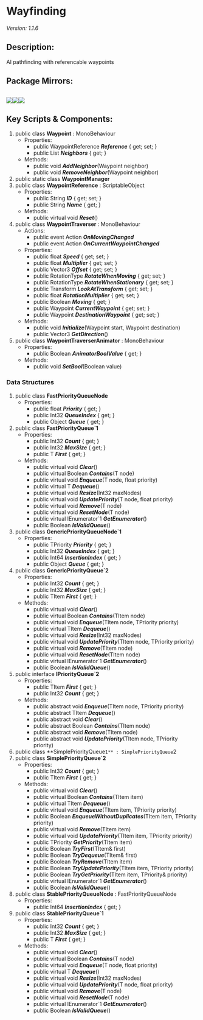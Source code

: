 # Wayfinding
*Version: 1.1.6*
## Description: 
AI pathfinding with referencable waypoints
## Package Mirrors: 
[<img src='https://img.itch.zone/aW1nLzEzNzQ2ODg3LnBuZw==/original/npRUfq.png'>](https://github.com/Iron-Mountain-Software/wayfinding)[<img src='https://img.itch.zone/aW1nLzEzNzQ2ODkyLnBuZw==/original/Fq0ORM.png'>](https://www.npmjs.com/package/com.iron-mountain.wayfinding)[<img src='https://img.itch.zone/aW1nLzEzNzQ2ODk4LnBuZw==/original/Rv4m96.png'>](https://iron-mountain.itch.io/wayfinding)
---
## Key Scripts & Components: 
1. public class **Waypoint** : MonoBehaviour
   * Properties: 
      * public WaypointReference ***Reference***  { get; set; }
      * public List<Waypoint> ***Neighbors***  { get; }
   * Methods: 
      * public void ***AddNeighbor***(Waypoint neighbor)
      * public void ***RemoveNeighbor***(Waypoint neighbor)
1. public static class **WaypointManager**
1. public class **WaypointReference** : ScriptableObject
   * Properties: 
      * public String ***ID***  { get; set; }
      * public String ***Name***  { get; }
   * Methods: 
      * public virtual void ***Reset***()
1. public class **WaypointTraverser** : MonoBehaviour
   * Actions: 
      * public event Action ***OnMovingChanged*** 
      * public event Action ***OnCurrentWaypointChanged*** 
   * Properties: 
      * public float ***Speed***  { get; set; }
      * public float ***Multiplier***  { get; set; }
      * public Vector3 ***Offset***  { get; set; }
      * public RotationType ***RotateWhenMoving***  { get; set; }
      * public RotationType ***RotateWhenStationary***  { get; set; }
      * public Transform ***LookAtTransform***  { get; set; }
      * public float ***RotationMultiplier***  { get; set; }
      * public Boolean ***Moving***  { get; }
      * public Waypoint ***CurrentWaypoint***  { get; set; }
      * public Waypoint ***DestinationWaypoint***  { get; set; }
   * Methods: 
      * public void ***Initialize***(Waypoint start, Waypoint destination)
      * public Vector3 ***GetDirection***()
1. public class **WaypointTraverserAnimator** : MonoBehaviour
   * Properties: 
      * public Boolean ***AnimatorBoolValue***  { get; }
   * Methods: 
      * public void ***SetBool***(Boolean value)
### Data Structures
1. public class **FastPriorityQueueNode**
   * Properties: 
      * public float ***Priority***  { get; }
      * public Int32 ***QueueIndex***  { get; }
      * public Object ***Queue***  { get; }
1. public class **FastPriorityQueue`1**
   * Properties: 
      * public Int32 ***Count***  { get; }
      * public Int32 ***MaxSize***  { get; }
      * public T ***First***  { get; }
   * Methods: 
      * public virtual void ***Clear***()
      * public virtual Boolean ***Contains***(T node)
      * public virtual void ***Enqueue***(T node, float priority)
      * public virtual T ***Dequeue***()
      * public virtual void ***Resize***(Int32 maxNodes)
      * public virtual void ***UpdatePriority***(T node, float priority)
      * public virtual void ***Remove***(T node)
      * public virtual void ***ResetNode***(T node)
      * public virtual IEnumerator`1 ***GetEnumerator***()
      * public Boolean ***IsValidQueue***()
1. public class **GenericPriorityQueueNode`1**
   * Properties: 
      * public TPriority ***Priority***  { get; }
      * public Int32 ***QueueIndex***  { get; }
      * public Int64 ***InsertionIndex***  { get; }
      * public Object ***Queue***  { get; }
1. public class **GenericPriorityQueue`2**
   * Properties: 
      * public Int32 ***Count***  { get; }
      * public Int32 ***MaxSize***  { get; }
      * public TItem ***First***  { get; }
   * Methods: 
      * public virtual void ***Clear***()
      * public virtual Boolean ***Contains***(TItem node)
      * public virtual void ***Enqueue***(TItem node, TPriority priority)
      * public virtual TItem ***Dequeue***()
      * public virtual void ***Resize***(Int32 maxNodes)
      * public virtual void ***UpdatePriority***(TItem node, TPriority priority)
      * public virtual void ***Remove***(TItem node)
      * public virtual void ***ResetNode***(TItem node)
      * public virtual IEnumerator`1 ***GetEnumerator***()
      * public Boolean ***IsValidQueue***()
1. public interface **IPriorityQueue`2**
   * Properties: 
      * public TItem ***First***  { get; }
      * public Int32 ***Count***  { get; }
   * Methods: 
      * public abstract void ***Enqueue***(TItem node, TPriority priority)
      * public abstract TItem ***Dequeue***()
      * public abstract void ***Clear***()
      * public abstract Boolean ***Contains***(TItem node)
      * public abstract void ***Remove***(TItem node)
      * public abstract void ***UpdatePriority***(TItem node, TPriority priority)
1. public class **SimplePriorityQueue`1** : SimplePriorityQueue`2
1. public class **SimplePriorityQueue`2**
   * Properties: 
      * public Int32 ***Count***  { get; }
      * public TItem ***First***  { get; }
   * Methods: 
      * public virtual void ***Clear***()
      * public virtual Boolean ***Contains***(TItem item)
      * public virtual TItem ***Dequeue***()
      * public virtual void ***Enqueue***(TItem item, TPriority priority)
      * public Boolean ***EnqueueWithoutDuplicates***(TItem item, TPriority priority)
      * public virtual void ***Remove***(TItem item)
      * public virtual void ***UpdatePriority***(TItem item, TPriority priority)
      * public TPriority ***GetPriority***(TItem item)
      * public Boolean ***TryFirst***(TItem& first)
      * public Boolean ***TryDequeue***(TItem& first)
      * public Boolean ***TryRemove***(TItem item)
      * public Boolean ***TryUpdatePriority***(TItem item, TPriority priority)
      * public Boolean ***TryGetPriority***(TItem item, TPriority& priority)
      * public virtual IEnumerator`1 ***GetEnumerator***()
      * public Boolean ***IsValidQueue***()
1. public class **StablePriorityQueueNode** : FastPriorityQueueNode
   * Properties: 
      * public Int64 ***InsertionIndex***  { get; }
1. public class **StablePriorityQueue`1**
   * Properties: 
      * public Int32 ***Count***  { get; }
      * public Int32 ***MaxSize***  { get; }
      * public T ***First***  { get; }
   * Methods: 
      * public virtual void ***Clear***()
      * public virtual Boolean ***Contains***(T node)
      * public virtual void ***Enqueue***(T node, float priority)
      * public virtual T ***Dequeue***()
      * public virtual void ***Resize***(Int32 maxNodes)
      * public virtual void ***UpdatePriority***(T node, float priority)
      * public virtual void ***Remove***(T node)
      * public virtual void ***ResetNode***(T node)
      * public virtual IEnumerator`1 ***GetEnumerator***()
      * public Boolean ***IsValidQueue***()
